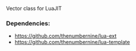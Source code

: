 Vector class for LuaJIT

### Dependencies:

- https://github.com/thenumbernine/lua-ext
- https://github.com/thenumbernine/lua-template
